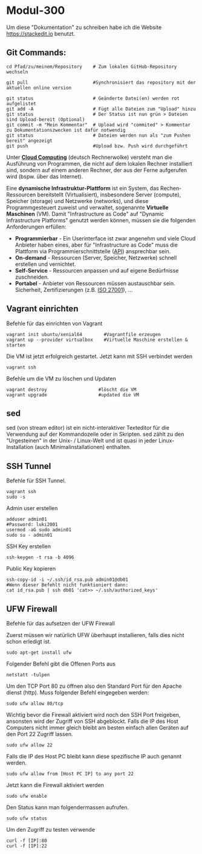 # Modul-300

Um diese "Dokumentation" zu schreiben habe ich die Website https://stackedit.io benutzt.


## Git Commands:
```
cd Pfad/zu/meinem/Repository    # Zum lokalen GitHub-Repository wechseln

git pull                        #Synchronisiert das repository mit der aktuellen online version

git status                      # Geänderte Datei(en) werden rot aufgelistet
git add -A                      # Fügt alle Dateien zum "Upload" hinzu
git status                      # Der Status ist nun grün > Dateien sind Upload-bereit (Optional) 
git commit -m "Mein Kommentar"  # Upload wird "commited" > Kommentar zu Dokumentationszwecken ist dafür notwendig
git status                      # Dateien werden nun als "zum Pushen bereit" angezeigt
git push                        #Upload bzw. Push wird durchgeführt

```

Unter **[Cloud Computing](https://de.wikipedia.org/wiki/Cloud_Computing)** (deutsch Rechnerwolke) versteht man die Ausführung von Programmen, die nicht auf dem lokalen Rechner installiert sind, sondern auf einem anderen Rechner, der aus der Ferne aufgerufen wird (bspw. über das Internet).

Eine **dynamische Infrastruktur-Plattform** ist ein System, das Rechen-Ressourcen bereitstellt (Virtualisiert), insbesondere Server (compute), Speicher (storage) und Netzwerke (networks), und diese Programmgesteuert zuweist und verwaltet, sogenannte **Virtuelle Maschinen** (VM).
Damit "Infrastructure as Code" auf "Dynamic Infrastructure Platforms" genutzt werden können, müssen sie die folgenden Anforderungen erfüllen:
*	**Programmierbar** - Ein Userinterface ist zwar angenehm und viele Cloud Anbieter haben eines, aber für "Infrastructure as Code" muss die Plattform via Programmierschnittstelle ([API](https://de.wikipedia.org/wiki/Programmierschnittstelle)) ansprechbar sein.
*	**On-demand** - Ressourcen (Server, Speicher, Netzwerke) schnell erstellen und vernichtet.
*	**Self-Service** - Ressourcen anpassen und auf eigene Bedürfnisse zuschneiden.
*	**Portabel** - Anbieter von Ressourcen müssen austauschbar sein. Sicherheit, Zertifizierungen (z.B. [ISO 27001](https://de.wikipedia.org/wiki/ISO/IEC_27001)), ...

## Vagrant einrichten
Befehle für das einrichten von Vagrant

```
vagrant init ubuntu/xenial64        #Vagrantfile erzeugen
vagrant up --provider virtualbox    #Virtuelle Maschine erstellen & starten
```
Die VM ist jetzt erfolgreich gestartet. Jetzt kann mit SSH verbindet werden
```
vagrant ssh
```

Befehle um die VM zu löschen und Updaten
```
vagrant destroy                   #löscht die VM
vagrant upgrade                   #updated die VM
```

## sed
sed (von stream editor) ist ein nicht-interaktiver Texteditor für die Verwendung auf der Kommandozeile oder in Skripten. sed zählt zu den "Urgesteinen" in der Unix- / Linux-Welt und ist quasi in jeder Linux-Installation (auch Minimalinstallationen) enthalten.

## SSH Tunnel
Befehle für SSH Tunnel.
```
vagrant ssh
sudo -s
```
Admin user erstellen
```
adduser admin01
#Password: luki2001
usermod -aG sudo admin01
sudo su - admin01
```
SSH Key erstellen
```
ssh-keygen -t rsa -b 4096
```
Public Key kopieren
```
ssh-copy-id -i ~/.ssh/id_rsa.pub admin01@db01
#Wenn dieser Befehlt nicht funktioniert dann:
cat id_rsa.pub | ssh db01 'cat>> ~/.ssh/authorized_keys'
```

## UFW Firewall
Befehle für das aufsetzen der UFW Firewall

Zuerst müssen wir natürlich UFW überhaupt installieren, falls dies nicht schon erledigt ist.
```
sudo apt-get install ufw
```

Folgender Befehl gibt die Offenen Ports aus
```
netstatt -tulpen
```
Um den TCP Port 80 zu öffnen also den Standard Port für den Apache dienst (http). Muss folgender Befehl eingegeben werden:
```
sudo ufw allow 80/tcp
```
Wichtig bevor die Firewall aktiviert wird noch den SSH Port freigeben, ansonsten wird der Zugriff von SSH abgeblockt. Falls die IP des Host Computers nicht immer gleich bleibt am besten einfach allen Geräten auf den Port 22 Zugriff lassen.
```
sudo ufw allow 22
```
Falls die IP des Host PC bleibt kann diese spezifische IP auch genannt werden.
```
sudo ufw allow from [Host PC IP] to any port 22
```
Jetzt kann die Firewall aktiviert werden
```
sudo ufw enable
```
Den Status kann man folgendermassen aufrufen.
```
sudo ufw status
```

Um den Zugriff zu testen verwende
```
curl -f [IP]:80
curl -f [IP]:22
```
